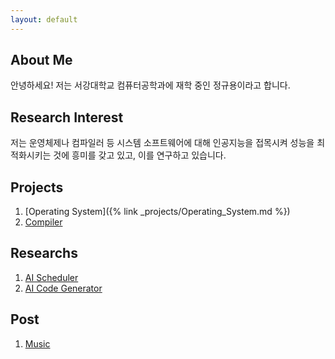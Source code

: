 ```yaml
---
layout: default
---
```


## About Me

안녕하세요! 저는 서강대학교 컴퓨터공학과에 재학 중인 정규용이라고 합니다.

## Research Interest

저는 운영체제나 컴파일러 등 시스템 소프트웨어에 대해 인공지능을 접목시켜 성능을 최적화시키는 것에 흥미를 갖고 있고, 이를 연구하고 있습니다.

## Projects

1. [Operating System]({% link _projects/Operating_System.md %})
2. [Compiler](./_projects/Compiler.md)

## Researchs

1. [AI Scheduler](./_researchs/AI_Scheduler.md)
2. [AI Code Generator](./_researchs/AI_Code_Generator.md)

## Post

1. [Music](./_posts/music/index.md)

<!--
## Publications

1. F.Bar, J.Doe: Effects of having a placeholder of a name
2. S.Holmes, J.Watson: Consequences of living with a sociopath in London

## Typography

This is a [link](http://google.com). Something *italics* and something **bold**.

Here is a table

Year | Award | Category
-----|-------|--------
2014 | Emmy  | Won Outstanding Lead Actor in a miniseries or a movie
2015 | BAFTA | Nominated for Best Leading Actor for Sherlock
2014 | Satellite | Won Best Actor miniseries or television film

Here is a horizontal rule

---

Here is a blockquote

> To a great mind, nothing is little

## References

* Foo Bar: Head of Department, Placeholder Names, Lorem
* John Doe: Associate Professor, Department of Computer Science, Ipsum

-->